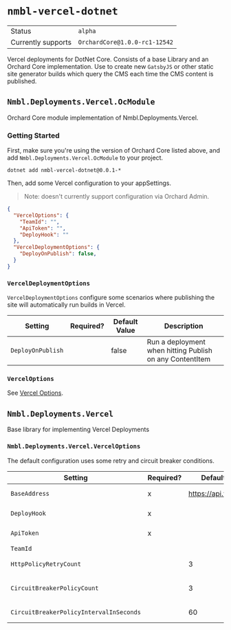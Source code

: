 # `nmbl-vercel-dotnet`

|        |         |
| ------ | ------- |
| Status | `alpha` |
| Currently supports | `OrchardCore@1.0.0-rc1-12542` |

Vercel deployments for DotNet Core. Consists of a base Library and an Orchard Core implementation. Use to create new `GatsbyJS` or other static site generator builds which query the CMS each time the CMS content is published.

## `Nmbl.Deployments.Vercel.OcModule`

Orchard Core module implementation of Nmbl.Deployments.Vercel.

### Getting Started

First, make sure you're using the version of Orchard Core listed above, and add `Nmbl.Deployments.Vercel.OcModule` to your project.

```
dotnet add nmbl-vercel-dotnet@0.0.1-*
```

Then, add some Vercel configuration to your appSettings.

> Note: doesn't currently support configuration via Orchard Admin.

```json
{
  "VercelOptions": {
    "TeamId": "",
    "ApiToken": "",
    "DeployHook": ""
  },
  "VercelDeploymentOptions": {
    "DeployOnPublish": false,
  }
}
```

### `VercelDeploymentOptions`

`VercelDeploymentOptions` configure some scenarios where publishing the site will automatically run builds in Vercel.

| Setting | Required? | Default Value | Description |
| ------- | --------- | ------------- | ----------- |
| `DeployOnPublish` | | false | Run a deployment when hitting Publish on any ContentItem |

### `VercelOptions`

See [Vercel Options](#NmblVercelVercelOptions).

## `Nmbl.Deployments.Vercel`

Base library for implementing Vercel Deployments

### `Nmbl.Deployments.Vercel.VercelOptions`

The default configuration uses some retry and circuit breaker conditions.

| Setting | Required? | Default Value | Description |
| ------- | ----------| ------------- | ----------- |
| `BaseAddress` | x | https://api.vercel.com | The base address of the Vercel endpoint. |
| `DeployHook` | x | | Vercel Deploy Hook Key, required for running deployments. |
| `ApiToken` | x | | Vercel Api Token for reading Deployment Info. |
| `TeamId` | | | ID of your Vercel Team, if applicable.
| `HttpPolicyRetryCount` | | 3 | Number of times to retry requests after transient http failures. |
| `CircuitBreakerPolicyCount` | | 3 | Number of times to fail before breaking, for `CircuitBreakerPolicyIntervalInSeconds`. |
| `CircuitBreakerPolicyIntervalInSeconds` | | 60 | Seconds to break when Circuit Breaker is "open". |
